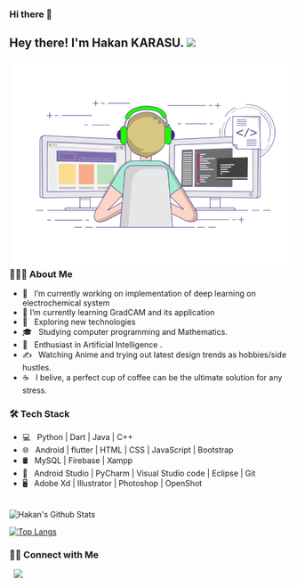 ### Hi there 👋
<h2> Hey there! I'm Hakan KARASU. <img src="https://github.com/souvikguria98/souvikguria98/blob/master/Hi.gif" width="25"></h2>
<img align="right" alt="GIF" src="https://raw.githubusercontent.com/devSouvik/devSouvik/master/gif3.gif" width="500"/>

<h3> 👨🏻‍💻 About Me </h3>

- 🔭 &nbsp; I’m currently working on implementation of deep learning on electrochemical system 
-  🌱 I’m currently learning GradCAM and its application
- 🤔 &nbsp; Exploring new technologies 
- 🎓 &nbsp; Studying computer programming and Mathematics.
- 🌱 &nbsp; Enthusiast in Artificial Intelligence .
- ✍️ &nbsp; Watching Anime and trying out latest design trends as hobbies/side hustles.
- ☕ &nbsp; I belive, a perfect cup of coffee can be the ultimate solution for any stress. 
<h3>🛠 Tech Stack</h3>

- 💻 &nbsp; Python | Dart | Java | C++  
- 🌐 &nbsp; Android | flutter | HTML | CSS | JavaScript | Bootstrap 
- 🛢 &nbsp; MySQL | Firebase | Xampp
- 🔧 &nbsp; Android Studio | PyCharm | Visual Studio code | Eclipse | Git
- 🖥 &nbsp; Adobe Xd | Illustrator | Photoshop | OpenShot

<br>

<img align="center" src="https://github-readme-stats.vercel.app/api?username=HakanKARASU&include_all_commits=true&count_private=true&show_icons=true&line_height=20&title_color=7A7ADB&icon_color=2234AE&text_color=D3D3D3&bg_color=0,000000,130F40" alt="Hakan's Github Stats">

</br>

[![Top Langs](https://github-readme-stats.vercel.app/api/top-langs/?username=HakanKARASU&layout=compact&text_color=daf7dc&bg_color=151515)]([https://github.com/devSouvik/github-readme-stats](https://github.com/HakanKARASU/HakanKARASU/edit/main/README.md))


<h3> 🤝🏻 Connect with Me </h3>

<p align="center">

&nbsp; <a href="hakankaraasu97@hotmail.com" target="_blank" rel="noopener noreferrer"><img src="https://img.icons8.com/plasticine/100/000000/gmail.png"  width="50" /></a>
</p>










